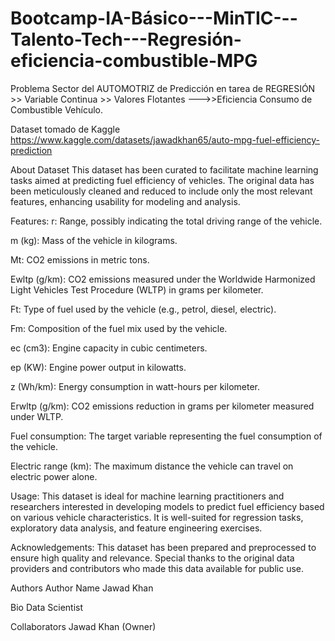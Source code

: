 # Bootcamp-IA-Básico---MinTIC---Talento-Tech---Regresión-eficiencia-combustible-MPG


Problema Sector del AUTOMOTRIZ de Predicción en tarea de REGRESIÓN >> Variable Continua >> Valores Flotantes --->>Eficiencia Consumo de Combustible Vehículo.      


Dataset tomado de Kaggle https://www.kaggle.com/datasets/jawadkhan65/auto-mpg-fuel-efficiency-prediction                                 


About Dataset
This dataset has been curated to facilitate machine learning tasks aimed at predicting fuel efficiency of vehicles. The original data has been meticulously cleaned and reduced to include only the most relevant features, enhancing usability for modeling and analysis.

Features:
r: Range, possibly indicating the total driving range of the vehicle.

m (kg): Mass of the vehicle in kilograms.

Mt: CO2 emissions in metric tons.

Ewltp (g/km): CO2 emissions measured under the Worldwide Harmonized Light Vehicles Test Procedure (WLTP) in grams per kilometer.

Ft: Type of fuel used by the vehicle (e.g., petrol, diesel, electric).

Fm: Composition of the fuel mix used by the vehicle.

ec (cm3): Engine capacity in cubic centimeters.

ep (KW): Engine power output in kilowatts.

z (Wh/km): Energy consumption in watt-hours per kilometer.

Erwltp (g/km): CO2 emissions reduction in grams per kilometer measured under WLTP.

Fuel consumption: The target variable representing the fuel consumption of the vehicle.

Electric range (km): The maximum distance the vehicle can travel on electric power alone.



Usage:
This dataset is ideal for machine learning practitioners and researchers interested in developing models to predict fuel efficiency based on various vehicle characteristics. It is well-suited for regression tasks, exploratory data analysis, and feature engineering exercises.

Acknowledgements:
This dataset has been prepared and preprocessed to ensure high quality and relevance. Special thanks to the original data providers and contributors who made this data available for public use.


Authors
Author Name
Jawad Khan

Bio
Data Scientist


Collaborators
Jawad Khan (Owner)
